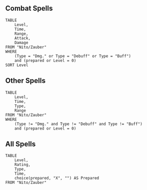 ## Combat Spells
```dataview
TABLE
	Level,
	Time,
	Range,
	Attack,
	Damage
FROM "Nito/Zauber"
WHERE
	(Type = "Dmg." or Type = "Debuff" or Type = "Buff")
	and (prepared or Level = 0)
SORT Level
```

## Other Spells
```dataview
TABLE
	Level,
	Time,
	Type,
	Range
FROM "Nito/Zauber"
WHERE
	(Type != "Dmg." and Type != "Debuff" and Type != "Buff")
	and (prepared or Level = 0)
```

## All Spells
```dataview
TABLE
	Level,
	Rating,
	Type,
	Time,
	choice(prepared, "X", "") AS Prepared
FROM "Nito/Zauber"
```
